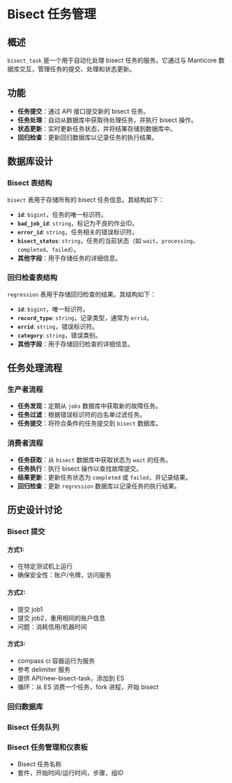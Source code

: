 # Bisect 任务管理

## 概述

`bisect_task` 是一个用于自动化处理 bisect 任务的服务。它通过与 Manticore 数据库交互，管理任务的提交、处理和状态更新。

## 功能

- **任务提交**：通过 API 接口提交新的 bisect 任务。
- **任务处理**：自动从数据库中获取待处理任务，并执行 bisect 操作。
- **状态更新**：实时更新任务状态，并将结果存储到数据库中。
- **回归检查**：更新回归数据库以记录任务的执行结果。

## 数据库设计

### Bisect 表结构

`bisect` 表用于存储所有的 bisect 任务信息。其结构如下：

- **`id`**: `bigint`，任务的唯一标识符。
- **`bad_job_id`**: `string`，标记为不良的作业ID。
- **`error_id`**: `string`，任务相关的错误标识符。
- **`bisect_status`**: `string`，任务的当前状态（如 `wait`、`processing`、`completed`、`failed`）。
- **其他字段**：用于存储任务的详细信息。

### 回归检查表结构

`regression` 表用于存储回归检查的结果。其结构如下：

- **`id`**: `bigint`，唯一标识符。
- **`record_type`**: `string`，记录类型，通常为 `errid`。
- **`errid`**: `string`，错误标识符。
- **`category`**: `string`，错误类别。
- **其他字段**：用于存储回归检查的详细信息。

## 任务处理流程

### 生产者流程

- **任务发现**：定期从 `jobs` 数据库中获取新的故障任务。
- **任务过滤**：根据错误标识符的白名单过滤任务。
- **任务提交**：将符合条件的任务提交到 `bisect` 数据库。

### 消费者流程

- **任务获取**：从 `bisect` 数据库中获取状态为 `wait` 的任务。
- **任务执行**：执行 bisect 操作以查找故障提交。
- **结果更新**：更新任务状态为 `completed` 或 `failed`，并记录结果。
- **回归检查**：更新 `regression` 数据库以记录任务的执行结果。

## 历史设计讨论

### Bisect 提交

#### 方式1:
- 在特定测试机上运行
- 确保安全性：账户/令牌，访问服务

#### 方式2:
- 提交 job1
- 提交 job2，重用相同的账户信息
- 问题：消耗信用/机器时间

#### 方式3:
- compass ci 容器运行为服务
- 参考 delimiter 服务
- 提供 API/new-bisect-task，添加到 ES
- 循环：从 ES 消费一个任务，fork 进程，开始 bisect

### 回归数据库
### Bisect 任务队列
### Bisect 任务管理和仪表板

- Bisect 任务名称
- 套件，开始时间/运行时间，步骤，组ID

